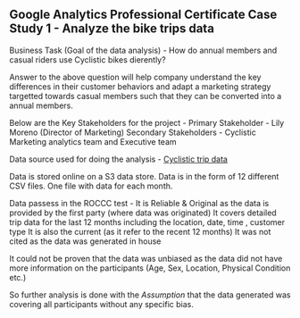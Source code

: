## Google Analytics Professional Certificate Case Study 1 - Analyze the bike trips data

Business Task (Goal of the data analysis) - How do annual members and casual riders use Cyclistic bikes dierently?

Answer to the above question will help company understand the key differences in their customer behaviors and adapt a marketing strategy targetted towards casual members such that they can be converted into a annual members.

Below are the Key Stakeholders for the project - 
  Primary Stakeholder - Lily Moreno (Director of Marketing)
  Secondary Stakeholders - Cyclistic Marketing analytics team and Executive team

Data source used for doing the analysis - [Cyclistic trip data](https://divvy-tripdata.s3.amazonaws.com/index.html)

Data is stored online on a S3 data store. Data is in the form of 12 different CSV files. One file with data for each month.

Data passess in the ROCCC test -
  It is Reliable & Original as the data is provided by the first party (where data was originated)
  It covers detailed trip data for the last 12 months including the location, date, time , customer type
  It is also the current (as it refer to the recent 12 months)
  It was not cited as the data was generated in house
  
It could not be proven that the data was unbiased as the data did not have more information on the participants (Age, Sex, Location, Physical Condition etc.)

So further analysis is done with the *Assumption* that the data generated was covering all participants without any specific bias.
  

  
